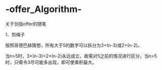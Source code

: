 # -offer_Algorithm-
关于剑指offer的随笔

1、剪绳子

按照哥德巴赫猜想，所有大于5的数字可以拆分为3+(n-3)或2+(n-2)。

当n>5时，3*(n-3)>2*(n-2)永远成立，故需对5之前的情况进行区分，当n>5时，只需令3尽可能多出现，即可使乘积最大。

